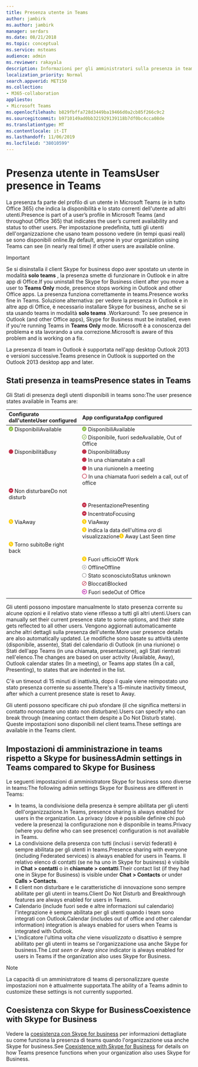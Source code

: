 ```yaml
---
title: Presenza utente in Teams
author: jambirk
ms.author: jambirk
manager: serdars
ms.date: 08/21/2018
ms.topic: conceptual
ms.service: msteams
audience: admin
ms.reviewer: rakayala
description: Informazioni per gli amministratori sulla presenza in teams.
localization_priority: Normal
search.appverid: MET150
ms.collection:
- M365-collaboration
appliesto:
- Microsoft Teams
ms.openlocfilehash: b829fbffa728d3449ba19466d0a2cb85f266c9c2
ms.sourcegitcommit: b9710149ad0bb321929139118b7df0bc4cca08de
ms.translationtype: MT
ms.contentlocale: it-IT
ms.lasthandoff: 11/06/2019
ms.locfileid: "38010599"
---
```

# <a name="user-presence-in-teams"></a><span data-ttu-id="31a00-103">Presenza utente in Teams</span><span class="sxs-lookup"><span data-stu-id="31a00-103">User presence in Teams</span></span>

<span data-ttu-id="31a00-104">La presenza fa parte del profilo di un utente in Microsoft Teams (e in tutto Office 365) che indica la disponibilità e lo stato correnti dell'utente ad altri utenti.</span><span class="sxs-lookup"><span data-stu-id="31a00-104">Presence is part of a user’s profile in Microsoft Teams (and throughout Office 365) that indicates the user’s current availability and status to other users.</span></span> <span data-ttu-id="31a00-105">Per impostazione predefinita, tutti gli utenti dell'organizzazione che usano team possono vedere (in tempi quasi reali) se sono disponibili online.</span><span class="sxs-lookup"><span data-stu-id="31a00-105">By default, anyone in your organization using Teams can see (in nearly real time) if other users are available online.</span></span>

> [!IMPORTANT]
> <span data-ttu-id="31a00-106">Se si disinstalla il client Skype for business dopo aver spostato un utente in modalità **solo teams** , la presenza smette di funzionare in Outlook e in altre app di Office.</span><span class="sxs-lookup"><span data-stu-id="31a00-106">If you uninstall the Skype for Business client after you move a user to **Teams Only** mode, presence stops working in Outlook and other Office apps.</span></span> <span data-ttu-id="31a00-107">La presenza funziona correttamente in teams.</span><span class="sxs-lookup"><span data-stu-id="31a00-107">Presence works fine in Teams.</span></span> <span data-ttu-id="31a00-108">Soluzione alternativa: per vedere la presenza in Outlook e in altre app di Office, è necessario installare Skype for business, anche se si sta usando teams in modalità **solo teams** .</span><span class="sxs-lookup"><span data-stu-id="31a00-108">Workaround: To see presence in Outlook (and other Office apps), Skype for Business must be installed, even if you're running Teams in **Teams Only** mode.</span></span> <span data-ttu-id="31a00-109">Microsoft è a conoscenza del problema e sta lavorando a una correzione.</span><span class="sxs-lookup"><span data-stu-id="31a00-109">Microsoft is aware of this problem and is working on a fix.</span></span>

<span data-ttu-id="31a00-110">La presenza di team in Outlook è supportata nell'app desktop Outlook 2013 e versioni successive.</span><span class="sxs-lookup"><span data-stu-id="31a00-110">Teams presence in Outlook is supported on the Outlook 2013 desktop app and later.</span></span>

## <a name="presence-states-in-teams"></a><span data-ttu-id="31a00-111">Stati presenza in teams</span><span class="sxs-lookup"><span data-stu-id="31a00-111">Presence states in Teams</span></span>

<span data-ttu-id="31a00-112">Gli Stati di presenza degli utenti disponibili in teams sono:</span><span class="sxs-lookup"><span data-stu-id="31a00-112">The user presence states available in Teams are:</span></span>

|<span data-ttu-id="31a00-113">Configurato dall'utente</span><span class="sxs-lookup"><span data-stu-id="31a00-113">User configured</span></span>|<span data-ttu-id="31a00-114">App configurata</span><span class="sxs-lookup"><span data-stu-id="31a00-114">App configured</span></span>|
|:--- |:---|
| ![Segno di spunta verde fisso, che indica la presenza disponibile](media/Presence_Available.png) <span data-ttu-id="31a00-116">Disponibili</span><span class="sxs-lookup"><span data-stu-id="31a00-116">Available</span></span>|![Segno di spunta verde fisso, che indica la presenza disponibile](media/Presence_Available.png) <span data-ttu-id="31a00-118">Disponibili</span><span class="sxs-lookup"><span data-stu-id="31a00-118">Available</span></span>|
|| ![Aprire il segno di spunta verde, indica disponibile OOF](media/Presence_Available_OOF.png) <span data-ttu-id="31a00-120">Disponibile, fuori sede</span><span class="sxs-lookup"><span data-stu-id="31a00-120">Available, Out of Office</span></span> |
|  ![Cerchio rosso a tinta unita, indica occupato](media/Presence_Busy.png) <span data-ttu-id="31a00-122">Disponibilità</span><span class="sxs-lookup"><span data-stu-id="31a00-122">Busy</span></span> |  ![Cerchio rosso a tinta unita, indica occupato](media/Presence_Busy.png) <span data-ttu-id="31a00-124">Disponibilità</span><span class="sxs-lookup"><span data-stu-id="31a00-124">Busy</span></span>  |
|| ![Cerchio rosso a tinta unita, indica occupato in una chiamata](media/Presence_Busy.png) <span data-ttu-id="31a00-126">In una chiamata</span><span class="sxs-lookup"><span data-stu-id="31a00-126">In a call</span></span>|
|| ![Cerchio rosso a tinta unita, indica occupato in una riunione](media/Presence_Busy.png) <span data-ttu-id="31a00-128">In una riunione</span><span class="sxs-lookup"><span data-stu-id="31a00-128">In a meeting</span></span> |
|| ![Aprire il cerchio rosso, indica occupato](media/Presence_Busy_OOF.png) <span data-ttu-id="31a00-130">In una chiamata fuori sede</span><span class="sxs-lookup"><span data-stu-id="31a00-130">In a call, out of office</span></span>|
|  ![Cerchio rosso con linea bianca, indica non disturbare](media/Presence_DND.png) <span data-ttu-id="31a00-132">Non disturbare</span><span class="sxs-lookup"><span data-stu-id="31a00-132">Do not disturb</span></span> ||
|| ![Cerchio rosso con linea bianca, indica la presentazione](media/Presence_DND.png) <span data-ttu-id="31a00-134">Presentazione</span><span class="sxs-lookup"><span data-stu-id="31a00-134">Presenting</span></span>|
|| ![Cerchio rosso con linea bianca, indica lo stato di messa a fuoco](media/Presence_DND.png) <span data-ttu-id="31a00-136">Incentrato</span><span class="sxs-lookup"><span data-stu-id="31a00-136">Focusing</span></span>|
| ![Icona dell'orologio giallo che indica la distanza](media/Presence_Away.png) <span data-ttu-id="31a00-138">Via</span><span class="sxs-lookup"><span data-stu-id="31a00-138">Away</span></span>| ![Icona dell'orologio giallo che indica la distanza](media/Presence_Away.png) <span data-ttu-id="31a00-140">Via</span><span class="sxs-lookup"><span data-stu-id="31a00-140">Away</span></span>|
|| <span data-ttu-id="31a00-141">![Icona dell'orologio giallo, che](media/Presence_Away.png) indica la data dell'ultima *ora* di visualizzazione</span><span class="sxs-lookup"><span data-stu-id="31a00-141">![Yellow clock icon, indicates away](media/Presence_Away.png) Away Last Seen *time*</span></span>|
|![Icona dell'orologio giallo, indica via, torno subito](media/Presence_Away.png) <span data-ttu-id="31a00-143">Torno subito</span><span class="sxs-lookup"><span data-stu-id="31a00-143">Be right back</span></span>| |
|| ![Icona dell'orologio giallo, indica via, fuori lavoro](media/Presence_Away.png)  <span data-ttu-id="31a00-145">Fuori ufficio</span><span class="sxs-lookup"><span data-stu-id="31a00-145">Off Work</span></span>|
|| ![Cerchio grigio con x, indica offline](media/Presence_Offline.png) <span data-ttu-id="31a00-147">Offline</span><span class="sxs-lookup"><span data-stu-id="31a00-147">Offline</span></span> |
|| ![Apri cerchio grigio, indica lo stato sconosciuto](media/Presence_Unknown.png) <span data-ttu-id="31a00-149">Stato sconosciuto</span><span class="sxs-lookup"><span data-stu-id="31a00-149">Status unknown</span></span>|
||![Aprire il cerchio rosso con la linea diagonale, indica il blocco](media/Presence_Blocked.png) <span data-ttu-id="31a00-151">Bloccati</span><span class="sxs-lookup"><span data-stu-id="31a00-151">Blocked</span></span> |
|| ![Cerchio viola con freccia, indica fuori sede](media/Presence_OOF.png) <span data-ttu-id="31a00-153">Fuori sede</span><span class="sxs-lookup"><span data-stu-id="31a00-153">Out of Office</span></span>|
|||
 
<span data-ttu-id="31a00-154">Gli utenti possono impostare manualmente lo stato presenza corrente su alcune opzioni e il relativo stato viene riflesso a tutti gli altri utenti.</span><span class="sxs-lookup"><span data-stu-id="31a00-154">Users can manually set their current presence state to some options, and their state gets reflected to all other users.</span></span> <span data-ttu-id="31a00-155">Vengono aggiornati automaticamente anche altri dettagli sulla presenza dell'utente.</span><span class="sxs-lookup"><span data-stu-id="31a00-155">More user presence details are also automatically updated.</span></span> <span data-ttu-id="31a00-156">Le modifiche sono basate su attività utente (disponibile, assente), Stati del calendario di Outlook (in una riunione) o Stati dell'app Teams (in una chiamata, presentazione), agli Stati rientrati nell'elenco.</span><span class="sxs-lookup"><span data-stu-id="31a00-156">The changes are based on user activity (Available, Away), Outlook calendar states (In a meeting), or Teams app states (In a call, Presenting), to states that are indented in the list.</span></span> 

<span data-ttu-id="31a00-157">C'è un timeout di 15 minuti di inattività, dopo il quale viene reimpostato uno stato presenza corrente su assente.</span><span class="sxs-lookup"><span data-stu-id="31a00-157">There's a 15-minute inactivity timeout, after which a current presence state is reset to Away.</span></span>

<span data-ttu-id="31a00-158">Gli utenti possono specificare chi può sfondare (il che significa mettersi in contatto nonostante uno stato non disturbare).</span><span class="sxs-lookup"><span data-stu-id="31a00-158">Users can specify who can break through (meaning contact them despite a Do Not Disturb state).</span></span> <span data-ttu-id="31a00-159">Queste impostazioni sono disponibili nel client teams.</span><span class="sxs-lookup"><span data-stu-id="31a00-159">These settings are available in the Teams client.</span></span>

## <a name="admin-settings-in-teams-compared-to-skype-for-business"></a><span data-ttu-id="31a00-160">Impostazioni di amministrazione in teams rispetto a Skype for business</span><span class="sxs-lookup"><span data-stu-id="31a00-160">Admin settings in Teams compared to Skype for Business</span></span>

<span data-ttu-id="31a00-161">Le seguenti impostazioni di amministratore Skype for business sono diverse in teams:</span><span class="sxs-lookup"><span data-stu-id="31a00-161">The following admin settings Skype for Business are different in Teams:</span></span>

- <span data-ttu-id="31a00-162">In teams, la condivisione della presenza è sempre abilitata per gli utenti dell'organizzazione.</span><span class="sxs-lookup"><span data-stu-id="31a00-162">In Teams, presence sharing is always enabled for users in the organization.</span></span> <span data-ttu-id="31a00-163">La privacy (dove è possibile definire chi può vedere la presenza) la configurazione non è disponibile in teams.</span><span class="sxs-lookup"><span data-stu-id="31a00-163">Privacy (where you define who can see presence) configuration is not available in Teams.</span></span>
- <span data-ttu-id="31a00-164">La condivisione della presenza con tutti (inclusi i servizi federati) è sempre abilitata per gli utenti in teams.</span><span class="sxs-lookup"><span data-stu-id="31a00-164">Presence sharing with everyone (including Federated services) is always enabled for users in Teams.</span></span> <span data-ttu-id="31a00-165">Il relativo elenco di contatti (se ne ha uno in Skype for business) è visibile in **Chat > contatti** o in **chiamate > contatti**.</span><span class="sxs-lookup"><span data-stu-id="31a00-165">Their contact list (if they had one in Skype for Business) is visible under **Chat > Contacts** or under **Calls > Contacts**.</span></span>
- <span data-ttu-id="31a00-166">Il client non disturbare e le caratteristiche di innovazione sono sempre abilitate per gli utenti in teams.</span><span class="sxs-lookup"><span data-stu-id="31a00-166">Client Do Not Disturb and Breakthrough features are always enabled for users in Teams.</span></span>
- <span data-ttu-id="31a00-167">Calendario (include fuori sede e altre informazioni sul calendario) l'integrazione è sempre abilitata per gli utenti quando i team sono integrati con Outlook.</span><span class="sxs-lookup"><span data-stu-id="31a00-167">Calendar (includes out of office and other calendar information) integration  is always enabled for users when Teams is integrated with Outlook.</span></span>
- <span data-ttu-id="31a00-168">L'indicatore l'ultima volta *che* viene *visualizzato* o disattivo è sempre abilitato per gli utenti in teams se l'organizzazione usa anche Skype for business.</span><span class="sxs-lookup"><span data-stu-id="31a00-168">The *Last seen* or *Away since*  indicator is always enabled for users in Teams if the organization also uses Skype for Business.</span></span>

> [!NOTE]
> <span data-ttu-id="31a00-169">La capacità di un amministratore di teams di personalizzare queste impostazioni non è attualmente supportata.</span><span class="sxs-lookup"><span data-stu-id="31a00-169">The ability of a Teams admin to customize these settings is not currently supported.</span></span>

## <a name="coexistence-with-skype-for-business"></a><span data-ttu-id="31a00-170">Coesistenza con Skype for Business</span><span class="sxs-lookup"><span data-stu-id="31a00-170">Coexistence with Skype for Business</span></span>

<span data-ttu-id="31a00-171">Vedere la [coesistenza con Skype for business](coexistence-chat-calls-presence.md) per informazioni dettagliate su come funziona la presenza di teams quando l'organizzazione usa anche Skype for business.</span><span class="sxs-lookup"><span data-stu-id="31a00-171">See [Coexistence with Skype for Business](coexistence-chat-calls-presence.md) for details on how Teams presence functions when your organization also uses  Skype for Business.</span></span>
